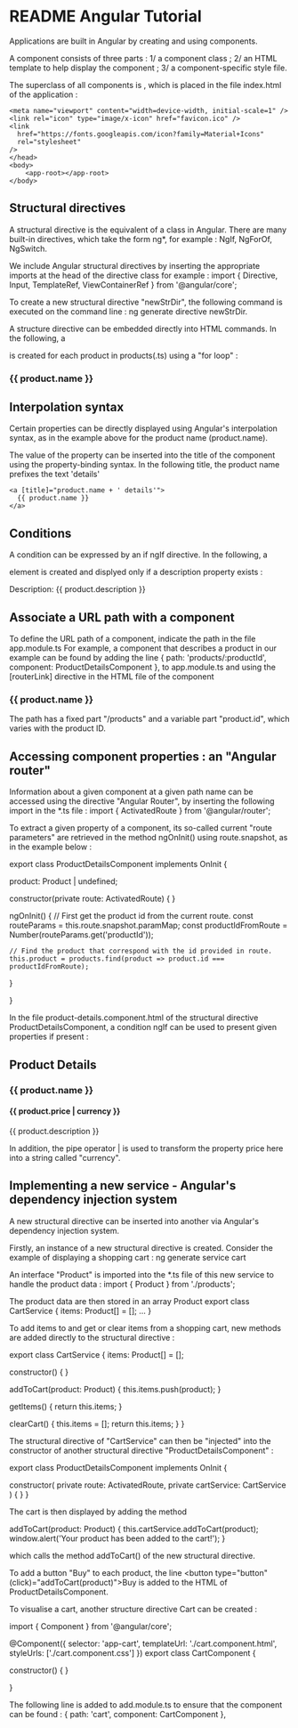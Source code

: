 README Angular Tutorial
=======================

Applications are built in Angular by creating and using components.

A component consists of three parts :
1/ a component class ;
2/ an HTML template to help display the component ;
3/ a component-specific style file.

The superclass of all components is <app-root>, which is placed in
the file index.html of the application :

<html lang="en">
  <head>
    <meta charset="utf-8" />
    <title>Angular Getting Started</title>
    <base href="/" />

    <meta name="viewport" content="width=device-width, initial-scale=1" />
    <link rel="icon" type="image/x-icon" href="favicon.ico" />
    <link
      href="https://fonts.googleapis.com/icon?family=Material+Icons"
      rel="stylesheet"
    />
    </head>
    <body>
     	<app-root></app-root>
    </body>
</html>


Structural directives
---------------------

A structural directive is the equivalent of a class in Angular. There are many built-in directives, which take the form ng*, for example :
NgIf, NgForOf, NgSwitch.

We include Angular structural directives by inserting the appropriate imports at the head of the directive class for example :
import { Directive, Input, TemplateRef, ViewContainerRef } from '@angular/core';

To create a new structural directive "newStrDir", the following command is executed on the command line :
ng generate directive newStrDir.

A structure directive can be embedded directly into HTML commands. In the following, a <div> is created for each product in products(.ts) using a "for loop" :

<div *ngFor="let product of products">

  <h3>
      {{ product.name }}
  </h3>

</div>


Interpolation syntax
--------------------

Certain properties can be directly displayed using Angular's interpolation syntax, as in the example above for the product name (product.name).

The value of the property can be inserted into the title of the component using the property-binding syntax. In the following title, the product name prefixes the text 'details'

    <a [title]="product.name + ' details'">
      {{ product.name }}
    </a>


Conditions
----------

A condition can be expressed by an if ngIf directive. In the following, a <p> element
is created and displyed only if a description property exists : 

  <p *ngIf="product.description">
    Description: {{ product.description }}
  </p>


Associate a URL path with a component
-------------------------------------

To define the URL path of a component, indicate the path in the file
app.module.ts
For example, a component that describes a product in our example can be found by adding the line
{ path: 'products/:productId', component: ProductDetailsComponent },
to app.module.ts and using the [routerLink] directive in the HTML file of the component
  <h3>
    <a 
      [title]="product.name + ' details'"
      [routerLink]="['/products', product.id]">
      {{ product.name }}
    </a>
  </h3>
The path has a fixed part "/products" and a variable part "product.id", which varies with the product ID.


Accessing component properties : an "Angular router"
----------------------------------------------------

Information about a given component at a given path name can be accessed using the directive "Angular Router", by inserting the following import in the *.ts file :
import { ActivatedRoute } from '@angular/router';

To extract a given property of a component, its so-called current "route parameters" are retrieved in the method ngOnInit() using route.snapshot, as in the example below :

export class ProductDetailsComponent implements OnInit {

  product: Product | undefined;

  constructor(private route: ActivatedRoute) { }

  ngOnInit() {
  	// First get the product id from the current route.
  	const routeParams = this.route.snapshot.paramMap;
  	const productIdFromRoute = Number(routeParams.get('productId'));

  	// Find the product that correspond with the id provided in route.
  	this.product = products.find(product => product.id === productIdFromRoute);
}

}

In the file product-details.component.html of the structural directive 
ProductDetailsComponent, a condition ngIf can be used to present given properties if present :

<h2>Product Details</h2>

<div *ngIf="product">
  <h3>{{ product.name }}</h3>
  <h4>{{ product.price | currency }}</h4>
  <p>{{ product.description }}</p>
</div>

In addition, the pipe operator | is used to transform the property price here into a string called "currency".


Implementing a new service -  Angular's dependency injection system
-------------------------------------------------------------------

A new structural directive can be inserted into another via Angular's dependency injection system. 

Firstly, an instance of a new structural directive is created. Consider the example of displaying a shopping cart :
ng generate service cart

An interface "Product" is imported into the *.ts file of this new service to handle the product data :
import { Product } from './products';

The product data are then stored in an array Product
export class CartService {
  items: Product[] = [];
...
}

To add items to and get or clear items from a shopping cart, new methods are added directly to the structural directive : 

export class CartService {
  items: Product[] = [];

  constructor() { }

  addToCart(product: Product) {
    this.items.push(product);
  }

  getItems() {
    return this.items;
  }

  clearCart() {
    this.items = [];
    return this.items;
  }
}

The structural directive of "CartService" can then be "injected" into the constructor of another structural directive "ProductDetailsComponent" :

export class ProductDetailsComponent implements OnInit {

  constructor(
    private route: ActivatedRoute,
    private cartService: CartService
  ) { }
}

The cart is then displayed by adding the method

  addToCart(product: Product) {
    this.cartService.addToCart(product);
    window.alert('Your product has been added to the cart!');
  }

which calls the method addToCart() of the new structural directive.

To add a button "Buy" to each product, the line
  <button type="button" (click)="addToCart(product)">Buy</button>
is added to the HTML of ProductDetailsComponent.

To visualise a cart, another structure directive Cart can be created :

import { Component } from '@angular/core';

@Component({
  selector: 'app-cart',
  templateUrl: './cart.component.html',
  styleUrls: ['./cart.component.css']
})
export class CartComponent {

  constructor() { }

}

The following line is added to add.module.ts to ensure that the
component can be found :
{ path: 'cart', component: CartComponent },


